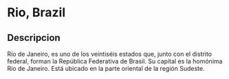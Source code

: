 # Rio, Brazil

## Descripcion
Río de Janeiro, es uno de los veintiséis estados que, junto con el distrito federal, forman la República Federativa de Brasil. Su capital es la homónima Río de Janeiro. Está ubicado en la parte oriental de la región Sudeste.

